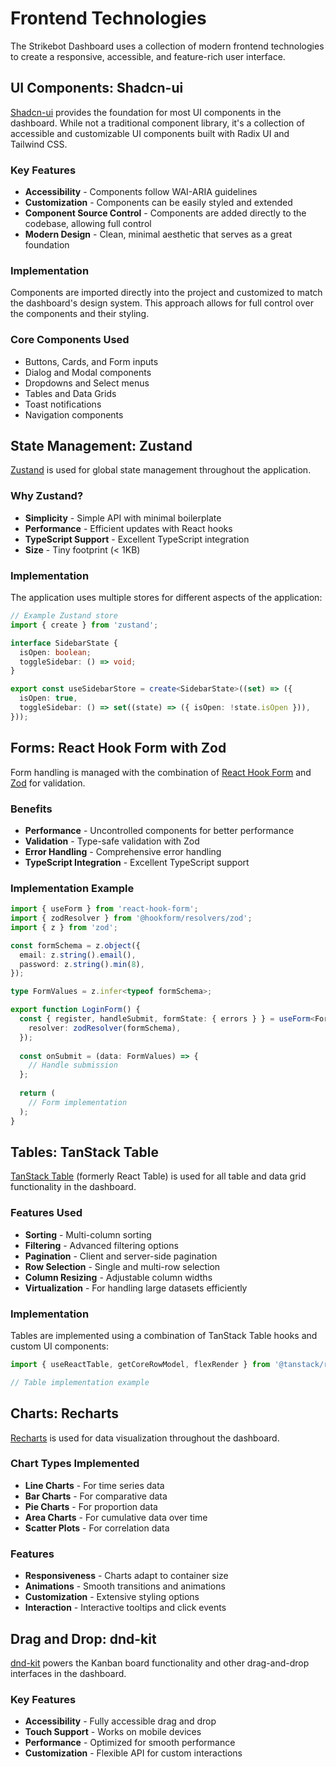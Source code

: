 # Frontend Technologies

The Strikebot Dashboard uses a collection of modern frontend technologies to create a responsive, accessible, and feature-rich user interface.

## UI Components: Shadcn-ui

[Shadcn-ui](https://ui.shadcn.com) provides the foundation for most UI components in the dashboard. While not a traditional component library, it's a collection of accessible and customizable UI components built with Radix UI and Tailwind CSS.

### Key Features
- **Accessibility** - Components follow WAI-ARIA guidelines
- **Customization** - Components can be easily styled and extended
- **Component Source Control** - Components are added directly to the codebase, allowing full control
- **Modern Design** - Clean, minimal aesthetic that serves as a great foundation

### Implementation
Components are imported directly into the project and customized to match the dashboard's design system. This approach allows for full control over the components and their styling.

### Core Components Used
- Buttons, Cards, and Form inputs
- Dialog and Modal components
- Dropdowns and Select menus
- Tables and Data Grids
- Toast notifications
- Navigation components

## State Management: Zustand

[Zustand](https://zustand-demo.pmnd.rs) is used for global state management throughout the application.

### Why Zustand?
- **Simplicity** - Simple API with minimal boilerplate
- **Performance** - Efficient updates with React hooks
- **TypeScript Support** - Excellent TypeScript integration
- **Size** - Tiny footprint (< 1KB)

### Implementation
The application uses multiple stores for different aspects of the application:

```typescript
// Example Zustand store
import { create } from 'zustand';

interface SidebarState {
  isOpen: boolean;
  toggleSidebar: () => void;
}

export const useSidebarStore = create<SidebarState>((set) => ({
  isOpen: true,
  toggleSidebar: () => set((state) => ({ isOpen: !state.isOpen })),
}));
```

## Forms: React Hook Form with Zod

Form handling is managed with the combination of [React Hook Form](https://react-hook-form.com/) and [Zod](https://zod.dev) for validation.

### Benefits
- **Performance** - Uncontrolled components for better performance
- **Validation** - Type-safe validation with Zod
- **Error Handling** - Comprehensive error handling
- **TypeScript Integration** - Excellent TypeScript support

### Implementation Example
```typescript
import { useForm } from 'react-hook-form';
import { zodResolver } from '@hookform/resolvers/zod';
import { z } from 'zod';

const formSchema = z.object({
  email: z.string().email(),
  password: z.string().min(8),
});

type FormValues = z.infer<typeof formSchema>;

export function LoginForm() {
  const { register, handleSubmit, formState: { errors } } = useForm<FormValues>({
    resolver: zodResolver(formSchema),
  });
  
  const onSubmit = (data: FormValues) => {
    // Handle submission
  };
  
  return (
    // Form implementation
  );
}
```

## Tables: TanStack Table

[TanStack Table](https://tanstack.com/table) (formerly React Table) is used for all table and data grid functionality in the dashboard.

### Features Used
- **Sorting** - Multi-column sorting
- **Filtering** - Advanced filtering options
- **Pagination** - Client and server-side pagination
- **Row Selection** - Single and multi-row selection
- **Column Resizing** - Adjustable column widths
- **Virtualization** - For handling large datasets efficiently

### Implementation
Tables are implemented using a combination of TanStack Table hooks and custom UI components:

```typescript
import { useReactTable, getCoreRowModel, flexRender } from '@tanstack/react-table';

// Table implementation example
```

## Charts: Recharts

[Recharts](https://recharts.org/) is used for data visualization throughout the dashboard.

### Chart Types Implemented
- **Line Charts** - For time series data
- **Bar Charts** - For comparative data
- **Pie Charts** - For proportion data
- **Area Charts** - For cumulative data over time
- **Scatter Plots** - For correlation data

### Features
- **Responsiveness** - Charts adapt to container size
- **Animations** - Smooth transitions and animations
- **Customization** - Extensive styling options
- **Interaction** - Interactive tooltips and click events

## Drag and Drop: dnd-kit

[dnd-kit](https://dndkit.com/) powers the Kanban board functionality and other drag-and-drop interfaces in the dashboard.

### Key Features
- **Accessibility** - Fully accessible drag and drop
- **Touch Support** - Works on mobile devices
- **Performance** - Optimized for smooth performance
- **Customization** - Flexible API for custom interactions
